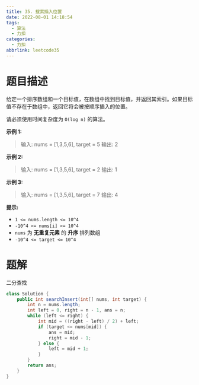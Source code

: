 ```yaml
---
title: 35. 搜索插入位置
date: 2022-08-01 14:18:54
tags: 
  - 算法
  - 力扣
categories:
  - 力扣
abbrlink: leetcode35
---
```


# 题目描述

给定一个排序数组和一个目标值，在数组中找到目标值，并返回其索引。如果目标值不存在于数组中，返回它将会被按顺序插入的位置。

请必须使用时间复杂度为 `O(log n)` 的算法。

<!-- more -->

**示例 1:**

> 输入: nums = [1,3,5,6], target = 5
> 输出: 2

**示例 2:**

> 输入: nums = [1,3,5,6], target = 2
> 输出: 1

**示例 3:**

> 输入: nums = [1,3,5,6], target = 7
> 输出: 4

**提示:**

- `1 <= nums.length <= 10^4`
- `-10^4 <= nums[i] <= 10^4`
- `nums` 为 **无重复元素** 的 **升序** 排列数组
- `-10^4 <= target <= 10^4`

# 题解

二分查找

```java
class Solution {
    public int searchInsert(int[] nums, int target) {
        int n = nums.length;
        int left = 0, right = n - 1, ans = n;
        while (left <= right) {
            int mid = ((right - left) / 2) + left;
            if (target <= nums[mid]) {
                ans = mid;
                right = mid - 1;
            } else {
                left = mid + 1;
            }
        }
        return ans;
    }
}
```


